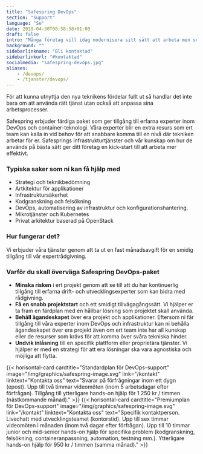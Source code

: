 ```yaml
---
title: "Safespring DevOps"
section: "Support"
language: "Se"
date: 2019-04-30T08:58:58+01:00
draft: false
intro: "Många företag vill idag modernisera sitt sätt att arbeta men ser ingen klar väg framåt. Safespring erbjuder färdiga paket för att snabbare kunna utnyttja molnet fullt ut."
background: ""
sidebarlinkname: "Bli kontaktad"
sidebarlinkurl: "#kontaktad"
socialmedia: "safespring-devops.jpg"
aliases:
    - /devops/
    - /tjanster/devops/
---
```


<div class="ingress"><p>För att kunna utnyttja den nya teknikens fördelar fullt ut så handlar det inte bara om att använda rätt tjänst utan också att anpassa sina arbetsprocesser.</p></div>

Safespring erbjuder färdiga paket som ger tillgång till erfarna experter inom DevOps och container-teknologi. Våra experter blir en extra resurs som ert team kan kalla in vid behov för att snabbare komma till en nivå där tekniken arbetar för er. Safesprings infrastrukturtjänster och vår kunskap om hur de används på bästa sätt ger ditt företag en kick-start till att arbeta mer effektivt.

### Typiska saker som ni kan få hjälp med

- Strategi och teknikbedömning
- Artkitektur för applikationer
- Infrastruktursäkerhet
- Kodgranskning och felsökning
- DevOps, automatisering av infrastruktur och konfigurationshantering.
- Mikrotjänster och Kubernetes
- Privat arkitektur baserad på OpenStack

### Hur fungerar det?

Vi erbjuder våra tjänster genom att ta ut en fast månadsavgift för en smidig tillgång till vår expertrådgivning.

### Varför du skall överväga Safespring DevOps-paket

- **Minska risken** i ert projekt genom att se till att du har kontinuerlig tillgång till erfarna drift- och utvecklingsexperter som kan bidra med rådgivning.
- **Få en snabb projektstart** och ett smidigt tillvägagångssätt. Vi hjälper er ta fram en färdplan med en hållbar lösning som projektet skall använda.
- **Behåll ägandeskapet** över era projekt och applikationer. Eftersom ni får tillgång till våra experter inom DevOps och infrastruktur kan ni behålla ägandeskapet över era projekt även om ert team inte har all kunskap eller de resurser som krävs för att komma över svåra tekniska hinder.
- **Undvik inlåsning** till en specifik plattform eller proprietära tjänster. Vi hjälper er med en strategi för att era lösningar ska vara agnostiska och möjliga att flytta.


{{< horisontal-card cardtitle="Standardplan för DevOps-support" image="/img/graphics/safespring-image.svg" link="/kontakt" linktext="Kontakta oss" text="Svarar på förfrågningar inom ett dygn (epost).  Upp till två timmar videomöten (inom 5 arbetsdagar efter förfrågan).  Tillgång till ytterligare hands-on hjälp för  1 250 kr / timmen (nästkommande månad)." >}}
{{< horisontal-card cardtitle="Premiumplan för DevOps-support" image="/img/graphics/safespring-image.svg" link="/kontakt" linktext="Kontakta oss" text="Specifik kontaktperson. Livechatt med utvecklings&shy;teamet (kontorstid). Upp till sex timmar videomöten i månaden (inom två dagar efter förfrågan). Upp till 10 timmar junior och mid-senior hands-on hjälp för specifika problem (kodgranskning, felsökning, containeranpassning, automation, testning mm.). Ytterligare hands-on hjälp för 950 kr / timmen (samma månad)." >}}

